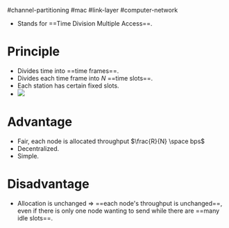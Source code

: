 #channel-partitioning #mac #link-layer #computer-network 

- Stands for ==Time Division Multiple Access==.

# Principle
- Divides time into ==time frames==.
- Divides each time frame into $N$ ==time slots==.
- Each station has certain fixed slots.
- ![](Pasted%20image%2020240520140640.png)
# Advantage
- Fair, each node is allocated throughput $\frac{R}{N} \space bps$ 
- Decentralized.
- Simple.
# Disadvantage
- Allocation is unchanged $\Rightarrow$ ==each node's throughput is unchanged==, even if there is only one node wanting to send while there are ==many idle slots==.